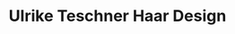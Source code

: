---
title: "Ulrike Teschner Haar Design"
url: /karlsruhe/ulrike-teschner-haar-design/
shop: Friseur
---